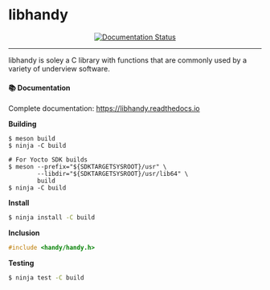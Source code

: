 # libhandy

<p align="center">
    <a href="https://libhandy.readthedocs.io/en/latest/?badge=latest">
        <img src="https://readthedocs.org/projects/libhandy/badge/?version=latest" alt="Documentation Status">
    </a>
</p>

---

libhandy is soley a C library with functions that are commonly
used by a variety of underview software.

#### 📚 Documentation

Complete documentation: https://libhandy.readthedocs.io

**Building**
```
$ meson build
$ ninja -C build

# For Yocto SDK builds
$ meson --prefix="${SDKTARGETSYSROOT}/usr" \
        --libdir="${SDKTARGETSYSROOT}/usr/lib64" \
        build
$ ninja -C build
```

**Install**
```sh
$ ninja install -C build
```

**Inclusion**
```C
#include <handy/handy.h>
```

**Testing**
```sh
$ ninja test -C build
```
